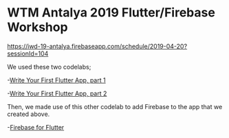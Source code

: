 # WTM Antalya 2019 Flutter/Firebase Workshop

https://iwd-19-antalya.firebaseapp.com/schedule/2019-04-20?sessionId=104

We used these two codelabs;

-[Write Your First Flutter App, part 1](https://codelabs.developers.google.com/codelabs/first-flutter-app-pt1/)

-[Write Your First Flutter App, part 2](https://codelabs.developers.google.com/codelabs/first-flutter-app-pt2/)

Then, we made use of this other codelab to add Firebase to the app that we created above.

-[Firebase for Flutter](https://codelabs.developers.google.com/codelabs/flutter-firebase/)

